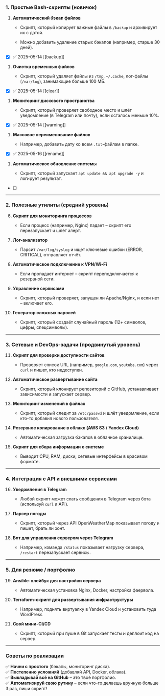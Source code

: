 ### **1. Простые Bash-скрипты (новичок)**

1.  **Автоматический бэкап файлов**
    
    - Скрипт, который копирует важные файлы в `/backup` и архивирует их с датой.
        
    - Можно добавить удаление старых бэкапов (например, старше 30 дней).
- [x]  ✅ 2025-05-14 
[[backup]]
1. **Очистка временных файлов**
    
    - Скрипт, который удаляет файлы из `/tmp`, `~/.cache`, лог-файлы (`/var/log`), занимающие больше 100 МБ.
- [x]  ✅ 2025-05-14
[[clear]]
1. **Мониторинг дискового пространства**
    
    - Скрипт, который проверяет свободное место и шлёт уведомление (в Telegram или почту), если осталось меньше 10%.
- [x]  ✅ 2025-05-14
[[warning]]
1. **Массовое переименование файлов**
    
    - Например, добавить дату ко всем `.txt`-файлам в папке.
- [x]  ✅ 2025-05-16
[[rename]]
1. **Автоматическое обновление системы**
    
    - Скрипт, который запускает `apt update && apt upgrade -y` и логирует результат.
- [ ]    

---

### **2. Полезные утилиты (средний уровень)**

6. **Скрипт для мониторинга процессов**
    
    - Если процесс (например, Nginx) падает – скрипт его перезапускает и шлёт алерт.
        
7. **Лог-анализатор**
    
    - Парсит `/var/log/syslog` и ищет ключевые ошибки (ERROR, CRITICAL), отправляет отчёт.
        
8. **Автоматическое подключение к VPN/Wi-Fi**
    
    - Если пропадает интернет – скрипт переподключается к резервной сети.
        
9. **Управление сервисами**
    
    - Скрипт, который проверяет, запущен ли Apache/Nginx, и если нет – включает его.
        
10. **Генератор сложных паролей**
    
    - Скрипт, который создаёт случайный пароль (12+ символов, цифры, спецсимволы).
        

---

### **3. Сетевые и DevOps-задачи (продвинутый уровень)**

11. **Скрипт для проверки доступности сайтов**
    
    - Проверяет список URL (например, `google.com`, `youtube.com`) через `curl` и пишет, кто недоступен.
        
12. **Автоматическое развертывание сайта**
    
    - Скрипт, который клонирует репозиторий с GitHub, устанавливает зависимости и запускает сервер.
        
13. **Мониторинг изменений в файлах**
    
    - Скрипт, который следит за `/etc/passwd` и шлёт уведомление, если кто-то добавил нового пользователя.
        
14. **Резервное копирование в облако (AWS S3 / Yandex Cloud)**
    
    - Автоматическая загрузка бэкапов в облачное хранилище.
        
15. **Скрипт для сбора информации о системе**
    
    - Выводит CPU, RAM, диски, сетевые интерфейсы в красивом формате.
        

---

### **4. Интеграция с API и внешними сервисами**

16. **Уведомления в Telegram**
    
    - Любой скрипт может слать сообщения в Telegram через бота (используй `curl` и API).
        
17. **Парсер погоды**
    
    - Скрипт, который через API OpenWeatherMap показывает погоду и пишет, брать ли зонт.
        
18. **Бот для управления сервером через Telegram**
    
    - Например, команда `/status` показывает нагрузку сервера, `/restart` перезапускает сервисы.
        

---

### **5. Для резюме / портфолио**

19. **Ansible-плейбук для настройки сервера**
    
    - Автоматическая установка Nginx, Docker, настройка фаервола.
        
20. **Terraform-скрипт для развертывания инфраструктуры**
    
    - Например, поднять виртуалку в Yandex Cloud и установить туда WordPress.
        
21. **Свой мини-CI/CD**
    
    - Скрипт, который при пуше в Git запускает тесты и деплоит код на сервер.
        

---

### **Советы по реализации**

✅ **Начни с простого** (бэкапы, мониторинг диска).  
✅ **Постепенно усложняй** (добавляй API, Docker, облака).  
✅ **Выкладывай всё на GitHub** – это твоё портфолио.  
✅ **Автоматизируй свою рутину** – если что-то делаешь вручную больше 3 раз, пиши скрипт!